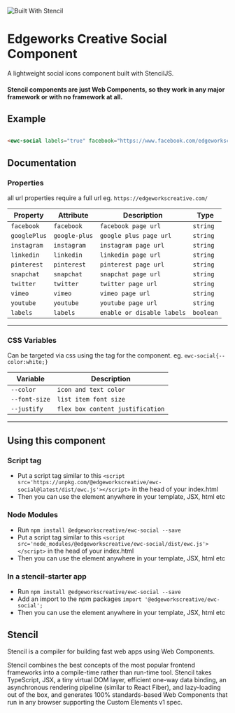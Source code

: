 ![Built With Stencil](https://img.shields.io/badge/-Built%20With%20Stencil-16161d.svg?logo=data%3Aimage%2Fsvg%2Bxml%3Bbase64%2CPD94bWwgdmVyc2lvbj0iMS4wIiBlbmNvZGluZz0idXRmLTgiPz4KPCEtLSBHZW5lcmF0b3I6IEFkb2JlIElsbHVzdHJhdG9yIDE5LjIuMSwgU1ZHIEV4cG9ydCBQbHVnLUluIC4gU1ZHIFZlcnNpb246IDYuMDAgQnVpbGQgMCkgIC0tPgo8c3ZnIHZlcnNpb249IjEuMSIgaWQ9IkxheWVyXzEiIHhtbG5zPSJodHRwOi8vd3d3LnczLm9yZy8yMDAwL3N2ZyIgeG1sbnM6eGxpbms9Imh0dHA6Ly93d3cudzMub3JnLzE5OTkveGxpbmsiIHg9IjBweCIgeT0iMHB4IgoJIHZpZXdCb3g9IjAgMCA1MTIgNTEyIiBzdHlsZT0iZW5hYmxlLWJhY2tncm91bmQ6bmV3IDAgMCA1MTIgNTEyOyIgeG1sOnNwYWNlPSJwcmVzZXJ2ZSI%2BCjxzdHlsZSB0eXBlPSJ0ZXh0L2NzcyI%2BCgkuc3Qwe2ZpbGw6I0ZGRkZGRjt9Cjwvc3R5bGU%2BCjxwYXRoIGNsYXNzPSJzdDAiIGQ9Ik00MjQuNywzNzMuOWMwLDM3LjYtNTUuMSw2OC42LTkyLjcsNjguNkgxODAuNGMtMzcuOSwwLTkyLjctMzAuNy05Mi43LTY4LjZ2LTMuNmgzMzYuOVYzNzMuOXoiLz4KPHBhdGggY2xhc3M9InN0MCIgZD0iTTQyNC43LDI5Mi4xSDE4MC40Yy0zNy42LDAtOTIuNy0zMS05Mi43LTY4LjZ2LTMuNkgzMzJjMzcuNiwwLDkyLjcsMzEsOTIuNyw2OC42VjI5Mi4xeiIvPgo8cGF0aCBjbGFzcz0ic3QwIiBkPSJNNDI0LjcsMTQxLjdIODcuN3YtMy42YzAtMzcuNiw1NC44LTY4LjYsOTIuNy02OC42SDMzMmMzNy45LDAsOTIuNywzMC43LDkyLjcsNjguNlYxNDEuN3oiLz4KPC9zdmc%2BCg%3D%3D&colorA=16161d&style=flat-square)

# Edgeworks Creative Social Component

A lightweight social icons component built with StencilJS.

#### Stencil components are just Web Components, so they work in any major framework or with no framework at all.

## Example

```html

<ewc-social labels="true" facebook="https://www.facebook.com/edgeworkscreative/"></ewc-social>

```

## Documentation

### Properties
all url properties require a full url eg. `https://edgeworkscreative.com/`

| Property     | Attribute    | Description | Type     |
| ------------ | ------------ | ----------- | -------- |
| `facebook`   | `facebook`   |     `facebook page url`       | `string` |
| `googlePlus` | `google-plus` |     `google plus page url`        | `string` |
| `instagram`  | `instagram`  |     `instagram page url`        | `string` |
| `linkedin`   | `linkedin`   |     `linkedin page url`        | `string` |
| `pinterest`  | `pinterest`  |     `pinterest page url`        | `string` |
| `snapchat`   | `snapchat`   |     `snapchat page url`        | `string` |
| `twitter`    | `twitter`    |     `twitter page url`        | `string` |
| `vimeo`      | `vimeo`      |     `vimeo page url`       | `string` |
| `youtube`    | `youtube`    |     `youtube page url`      | `string` |
| `labels`    | `labels`    |       `enable or disable labels`      | `boolean` |


----------------------------------------------
### CSS Variables
Can be targeted via css using the tag for the component. eg. `ewc-social{--color:white;}`

| Variable     | Description |
| ------------ | ----------- |
| `--color`   |     `icon and text color`       |
| `--font-size` |     `list item font size`        |
| `--justify`  |     `flex box content justification`        |

----------------------------------------------
## Using this component

### Script tag
- Put a script tag similar to this `<script src='https://unpkg.com/@edgeworkscreative/ewc-social@latest/dist/ewc.js'></script>` in the head of your index.html
- Then you can use the element anywhere in your template, JSX, html etc

### Node Modules
- Run `npm install @edgeworkscreative/ewc-social --save`
- Put a script tag similar to this `<script src='node_modules/@edgeworkscreative/ewc-social/dist/ewc.js'></script>` in the head of your index.html
- Then you can use the element anywhere in your template, JSX, html etc

### In a stencil-starter app
- Run `npm install @edgeworkscreative/ewc-social --save`
- Add an import to the npm packages `import '@edgeworkscreative/ewc-social';`
- Then you can use the element anywhere in your template, JSX, html etc

## Stencil

Stencil is a compiler for building fast web apps using Web Components.

Stencil combines the best concepts of the most popular frontend frameworks into a compile-time rather than run-time tool.  Stencil takes TypeScript, JSX, a tiny virtual DOM layer, efficient one-way data binding, an asynchronous rendering pipeline (similar to React Fiber), and lazy-loading out of the box, and generates 100% standards-based Web Components that run in any browser supporting the Custom Elements v1 spec.